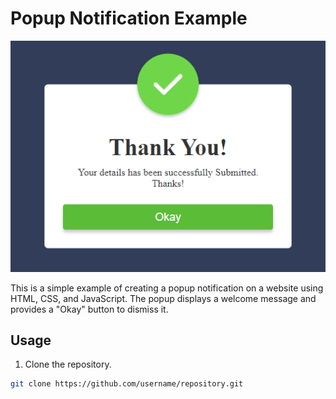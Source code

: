 # Popup Notification Example

![Popup Notification](popup.png)

This is a simple example of creating a popup notification on a website using HTML, CSS, and JavaScript. The popup displays a welcome message and provides a "Okay" button to dismiss it.

## Usage

1. Clone the repository.

```bash
git clone https://github.com/username/repository.git
